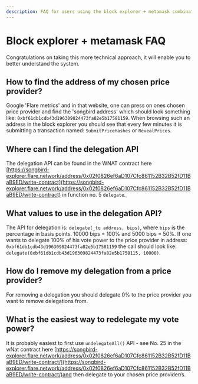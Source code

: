 ```yaml
---
description: FAQ for users using the block explorer + metamask combination.
---
```


# Block explorer + metamask FAQ

Congratulations on taking this more technical approach, it will enable you to better understand the system.

## How to find the address of my chosen price provider?

Google 'Flare metrics' and in that website, one can press on ones chosen price provider and find the 'songbird address' which should look something like: `0xbf61db1cdb43d196309824473fa82e5b17581159`. When browsing such an address in the block explorer you should see that every few minutes it is submitting a transaction named: `SubmitPriceHashes` or `RevealPrices`.

## Where can I find the delegation API

The delegation API can be found in the WNAT contract here [https://songbird-explorer.flare.network/address/0x02f0826ef6aD107Cfc861152B32B52fD11BaB9ED/write-contract](https://songbird-explorer.flare.network/address/0x02f0826ef6aD107Cfc861152B32B52fD11BaB9ED/write-contract) in function no. 5 `delegate`.

## What values to use in the delegation API?

The API for delegation is: `delegate(_to address, bips)`, where `bips` is the percentage in basis points. 10000 bips = 100% and 5000 bips = 50%. If one wants to delegate 100% of his vote power to the price provider in address: `0xbf61db1cdb43d196309824473fa82e5b17581159` the call should look like: `delegate(0xbf61db1cdb43d196309824473fa82e5b1758115, 10000)`.

## How do I remove my delegation from a price provider?

For removing a delegation you should delegate 0% to the price provider you want to remove delegations from.

## What is the easiest way to redelegate my vote power?

It is probably easiest to first use `undelegateAll()` API - see No. 25 in the wNat contract here [https://songbird-explorer.flare.network/address/0x02f0826ef6aD107Cfc861152B32B52fD11BaB9ED/write-contract/](https://songbird-explorer.flare.network/address/0x02f0826ef6aD107Cfc861152B32B52fD11BaB9ED/write-contract/)and then delegate to your chosen price provider/s.
